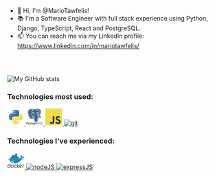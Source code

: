 - 👋 Hi, I’m @MarioTawfelis!
- 📚 I'm a Software Engineer with full stack experience using Python, Django, TypeScript, React and PostgreSQL.
- 📫 You can reach me via my LinkedIn profile: https://www.linkedin.com/in/mariotawfelis/

##
<br/>

![My GitHub stats](https://github-readme-stats.vercel.app/api?username=MarioTawfelis)



          
### Technologies most used:
<p align="left"> 
<a href="https://www.python.org" target="_blank" rel="noreferrer"> 
<img src="https://raw.githubusercontent.com/devicons/devicon/master/icons/python/python-original.svg" alt="python" width="40" height="40"/> </a>
          
<a href="https://www.postgresql.org" target="_blank" rel="noreferrer"> 
<img src="https://raw.githubusercontent.com/devicons/devicon/master/icons/postgresql/postgresql-original-wordmark.svg" alt="postgresql" width="40" height="40"/> </a>

<a href="https://developer.mozilla.org/en-US/docs/Web/JavaScript" target="_blank" rel="noreferrer"> 
<img src="https://raw.githubusercontent.com/devicons/devicon/master/icons/javascript/javascript-original.svg" alt="javascript" width="40" height="40"/> </a>

<a href="https://git-scm.com/" target="_blank" rel="noreferrer"> 
<img src="https://www.vectorlogo.zone/logos/git-scm/git-scm-icon.svg" alt="git" width="40" height="40"/> </a>

</p>
          
          
          

### Technologies I've experienced:
<p align="left">

<a href="https://www.docker.com/" target="_blank" rel="noreferrer"> 
<img src="https://raw.githubusercontent.com/devicons/devicon/master/icons/docker/docker-original-wordmark.svg" alt="docker" width="40" height="40"/> </a> 

<a href="https://nodejs.org/en" target="_blank" rel="noreferrer"> 
<img src="https://cdn.jsdelivr.net/gh/devicons/devicon/icons/nodejs/nodejs-original-wordmark.svg" alt="nodeJS" width="40" height="40"/> </a> 
          
<a href="https://expressjs.com" target="_blank" rel="noreferrer"> 
<img src="https://expressjs.com/images/favicon.png" alt="expressJS" width="40" height="40"/> </a> 

          

</p>

##

<!---
MarioTawfelis/MarioTawfelis is a ✨ special ✨ repository because its `README.md` (this file) appears on your GitHub profile.
You can click the Preview link to take a look at your changes.
--->

